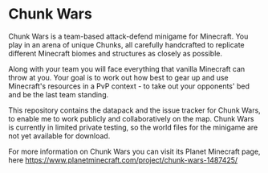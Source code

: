 # Chunk Wars
Chunk Wars is a team-based attack-defend minigame for Minecraft.  You play in an arena of unique Chunks, all carefully handcrafted to replicate different Minecraft biomes and structures as closely as possible.

Along with your team you will face everything that vanilla Minecraft can throw at you. Your goal is to work out how best to gear up and use Minecraft's resources in a PvP context - to take out your opponents' bed and be the last team standing.

This repository contains the datapack and the issue tracker for Chunk Wars, to enable me to work publicly and collaboratively on the map. Chunk Wars is currently in limited private testing, so the world files for the minigame are not yet available for download.

For more information on Chunk Wars you can visit its Planet Minecraft page, here https://www.planetminecraft.com/project/chunk-wars-1487425/
